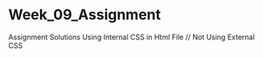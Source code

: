 # Week_09_Assignment
Assignment Solutions
Using Internal CSS in Html File 
// Not Using External CSS
